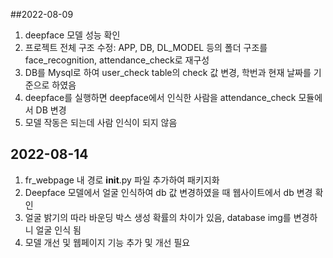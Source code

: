 ##2022-08-09
1. deepface 모델 성능 확인
2. 프로젝트 전체 구조 수정: APP, DB, DL_MODEL 등의 폴더 구조를 face_recognition, attendance_check로 재구성
3. DB를 Mysql로 하여 user_check table의 check 값 변경, 학번과 현재 날짜를 기준으로 하였음
4. deepface를 실행하면 deepface에서 인식한 사람을 attendance_check 모듈에서 DB 변경
5. 모델 작동은 되는데 사람 인식이 되지 않음

## 2022-08-14
1. fr_webpage 내 경로 __init__.py 파일 추가하여 패키지화
2. Deepface 모델에서 얼굴 인식하여 db 값 변경하였을 때 웹사이트에서 db 변경 확인
3. 얼굴 밝기의 따라 바운딩 박스 생성 확률의 차이가 있음, database img를 변경하니 얼굴 인식 됨
4. 모델 개선 및 웹페이지 기능 추가 및 개선 필요